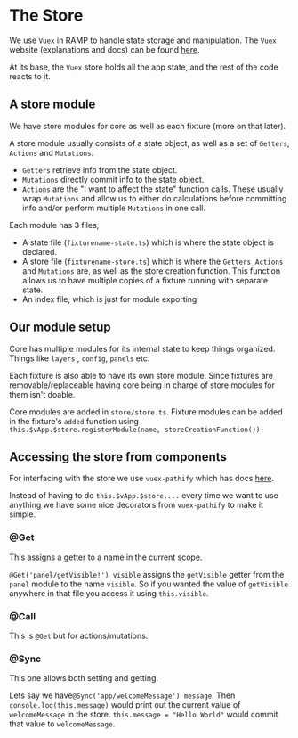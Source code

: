 # The Store

We use `Vuex` in RAMP to handle state storage and manipulation. The `Vuex` website (explanations and docs) can be found [here](https://vuex.vuejs.org/).

At its base, the `Vuex` store holds all the app state, and the rest of the code reacts to it.



## A store module

We have store modules for core as well as each fixture (more on that later).

A store module usually consists of a state object, as well as a set of `Getters`, `Actions` and `Mutations`. 

- `Getters` retrieve info from the state object.
- `Mutations` directly commit info to the state object.
- `Actions` are the "I want to affect the state" function calls. These usually wrap `Mutations` and allow us to either do calculations before committing info and/or perform multiple `Mutations` in one call.



Each module has 3 files;

- A state file (`fixturename-state.ts`) which is where the state object is declared.
- A store file (`fixturename-store.ts`) which is where the `Getters` ,`Actions` and `Mutations` are, as well as the store creation function. This function allows us to have multiple copies of a fixture running with separate state.
- An index file, which is just for module exporting



## Our module setup

Core has multiple modules for its internal state to keep things organized. Things like `layers` , `config`, `panels` etc.

Each fixture is also able to have its own store module. Since fixtures are removable/replaceable having core being in charge of store modules for them isn't doable.

Core modules are added in `store/store.ts`.
Fixture modules can be added in the fixture's `added` function using `this.$vApp.$store.registerModule(name, storeCreationFunction());`



## Accessing the store from components

For interfacing with the store we use `vuex-pathify` which has docs [here](https://davestewart.github.io/vuex-pathify/#/).

Instead of having to do `this.$vApp.$store....` every time we want to use anything we have some nice decorators from `vuex-pathify` to make it simple.

### @Get

This assigns a getter to a name in the current scope.

`@Get('panel/getVisible!') visible` assigns the `getVisible` getter from the `panel` module to the name `visible`. So if you wanted the value of `getVisible` anywhere in that file you access it using `this.visible`.

### @Call

This is `@Get` but for actions/mutations.

### @Sync

This one allows both setting and getting.

Lets say we have`@Sync('app/welcomeMessage') message`. Then `console.log(this.message)` would print out the current value of `welcomeMessage` in the store. `this.message = "Hello World"` would commit that value to `welcomeMessage`. 



